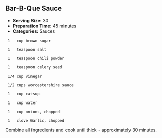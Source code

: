 ## Bar-B-Que Sauce

* **Serving Size:** 30
* **Preparation Time:** 45 minutes
* **Categories:** Sauces

```
 1   cup brown sugar

 1   teaspoon salt

 1   teaspoon chili powder

 1   teaspoon celery seed

 1/4 cup vinegar

 1/2 cups worcestershire sauce

 1   cup catsup

 1   cup water

 1   cup onions, chopped

 1   clove Garlic, chopped
```

Combine all ingredients and cook until thick - approximately 30 minutes.
